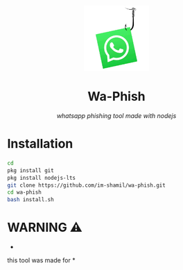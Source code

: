 <div align="center">
<img src=".assets/wa-phish.png" width="150" height="150">

# Wa-Phish

*whatsapp phishing tool made with nodejs*

</div>

# Installation

```bash
cd
pkg install git
pkg install nodejs-lts 
git clone https://github.com/im-shamil/wa-phish.git
cd wa-phish
bash install.sh
```

# WARNING ⚠️

*
this tool was made for 
*
